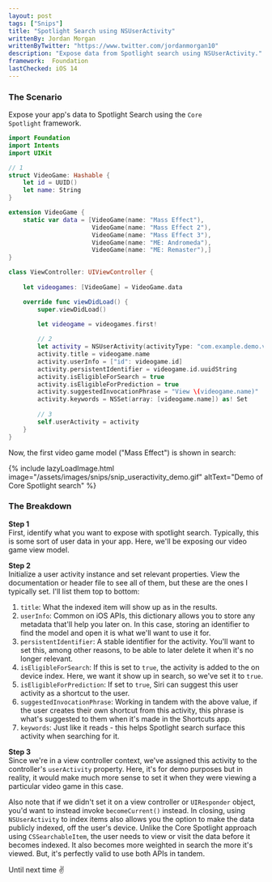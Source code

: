 ```yaml
---
layout: post
tags: ["Snips"]
title: "Spotlight Search using NSUserActivity"
writtenBy: Jordan Morgan
writtenByTwitter: "https://www.twitter.com/jordanmorgan10"
description: "Expose data from Spotlight search using NSUserActivity."
framework:  Foundation
lastChecked: iOS 14
---
```

### The Scenario
Expose your app's data to Spotlight Search using the <code>Core Spotlight</code> framework.

```swift
import Foundation
import Intents
import UIKit

// 1
struct VideoGame: Hashable {
    let id = UUID()
    let name: String
}

extension VideoGame {
    static var data = [VideoGame(name: "Mass Effect"), 
                       VideoGame(name: "Mass Effect 2"), 
                       VideoGame(name: "Mass Effect 3"), 
                       VideoGame(name: "ME: Andromeda"), 
                       VideoGame(name: "ME: Remaster"),]
}

class ViewController: UIViewController {
    
    let videogames: [VideoGame] = VideoGame.data

    override func viewDidLoad() {
        super.viewDidLoad()

        let videogame = videogames.first!
        
        // 2
        let activity = NSUserActivity(activityType: "com.example.demo.videoGame")
        activity.title = videogame.name
        activity.userInfo = ["id": videogame.id]
        activity.persistentIdentifier = videogame.id.uuidString
        activity.isEligibleForSearch = true
        activity.isEligibleForPrediction = true
        activity.suggestedInvocationPhrase = "View \(videogame.name)"
        activity.keywords = NSSet(array: [videogame.name]) as! Set
        
        // 3
        self.userActivity = activity
    }
}
```

Now, the first video game model ("Mass Effect") is shown in search:

{% include lazyLoadImage.html image="/assets/images/snips/snip_useractivity_demo.gif" altText="Demo of Core Spotlight search" %}

### The Breakdown

**Step 1**<br />
First, identify what you want to expose with spotlight search. Typically, this is some sort of user data in your app. Here, we'll be exposing our video game view model.

**Step 2**<br />
Initialize a user activity instance and set relevant properties. View the documentation or header file to see all of them, but these are the ones I typically set. I'll list
them top to bottom:

1) `title`: What the indexed item will show up as in the results.<br />
2) `userInfo`: Common on iOS APIs, this dictionary allows you to store any metadata that'll help you later on. In this case, storing an identifier to find the model and open it is what we'll want to use it for.<br />
3) `persistentIdentifier`: A stable identifier for the activity. You'll want to set this, among other reasons, to be able to later delete it when it's no longer relevant.<br />
4) `isEligibleForSearch`: If this is set to `true`, the activity is added to the on device index. Here, we want it show up in search, so we've set it to `true`.<br />
5) `isEligibleForPrediction`: If set to `true`, Siri can suggest this user activity as a shortcut to the user.<br />
6) `suggestedInvocationPhrase`: Working in tandem with the above value, if the user creates their own shortcut from this activity, this phrase is what's suggested to them when it's made in the Shortcuts app.<br />
7) `keywords`: Just like it reads - this helps Spotlight search surface this activity when searching for it.<br />

**Step 3**<br />
Since we're in a view controller context, we've assigned this activity to the controller's `userActivity` property. Here, it's for demo purposes but in reality, it would make much more sense to set it when they were viewing a particular video game in this case. 

Also note that if we didn't set it on a view controller or `UIResponder` object, you'd want to instead invoke `becomeCurrent()` instead. In closing, using `NSUserActivity` to index items also allows you the option to make the data publicly indexed, off the user's device. Unlike the Core Spotlight approach using `CSSearchableItem`, the user needs to view or visit the data before it becomes indexed. It also becomes more weighted in search the more it's viewed. But, it's perfectly valid to use both APIs in tandem.

Until next time ✌️